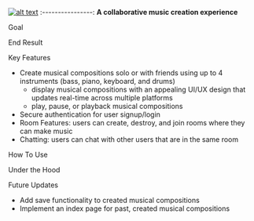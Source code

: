 [![alt text](https://github.com/iProgYou/harmony/blob/master/frontend/public/harmony_logo.png "Go to Harmony")](https://harmony-music.herokuapp.com/)
:----------------:
**A collaborative music creation experience**

Goal

End Result

Key Features
* Create musical compositions solo or with friends using up to 4 instruments (bass, piano, keyboard, and drums)
  - display musical compositions with an appealing UI/UX design that updates real-time across multiple platforms
  - play, pause, or playback musical compositions
* Secure authentication for user signup/login
* Room Features: users can create, destroy, and join rooms where they can make music
* Chatting: users can chat with other users that are in the same room

How To Use

Under the Hood

Future Updates
* Add save functionality to created musical compositions
* Implement an index page for past, created musical compositions

